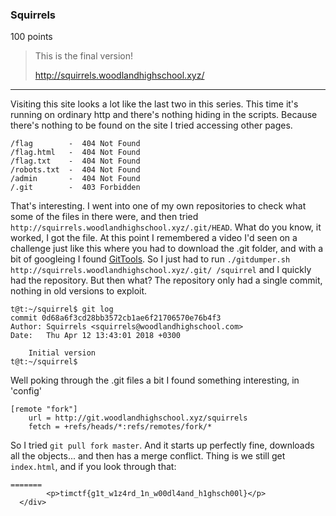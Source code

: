 ### Squirrels
100 points
> This is the final version!
>
> http://squirrels.woodlandhighschool.xyz/

---

Visiting this site looks a lot like the last two in this series. This time it's running on ordinary http and there's nothing hiding in the scripts. Because there's nothing to be found on the site I tried accessing other pages.

```
/flag        -  404 Not Found
/flag.html   -  404 Not Found
/flag.txt    -  404 Not Found
/robots.txt  -  404 Not Found
/admin       -  404 Not Found
/.git        -  403 Forbidden
```

That's interesting. I went into one of my own repositories to check what some of the files in there were, and then tried `http://squirrels.woodlandhighschool.xyz/.git/HEAD`. What do you know, it worked, I got the file. At this point I remembered a video I'd seen on a challenge just like this where you had to download the .git folder, and with a bit of googleing I found [GitTools][GitTools]. So I just had to run `./gitdumper.sh http://squirrels.woodlandhighschool.xyz/.git/ /squirrel` and I quickly had the repository. But then what? The repository only had a single commit, nothing in old versions to exploit.

```
t@t:~/squirrel$ git log
commit 0d68a6f3cd28bb3572cb1ae6f21706570e76b4f3
Author: Squirrels <squirrels@woodlandhighschool.com>
Date:   Thu Apr 12 13:43:01 2018 +0300

    Initial version
t@t:~/squirrel$
```

Well poking through the .git files a bit I found something interesting, in 'config'

```
[remote "fork"]
    url = http://git.woodlandhighschool.xyz/squirrels
    fetch = +refs/heads/*:refs/remotes/fork/*
```

So I tried `git pull fork master`. And it starts up perfectly fine, downloads all the objects... and then has a merge conflict. Thing is we still get `index.html`, and if you look through that:

```
=======
        <p>timctf{g1t_w1z4rd_1n_w00dl4and_h1ghsch00l}</p>
  </div>
```


[GitTools]: https://github.com/internetwache/GitTools
